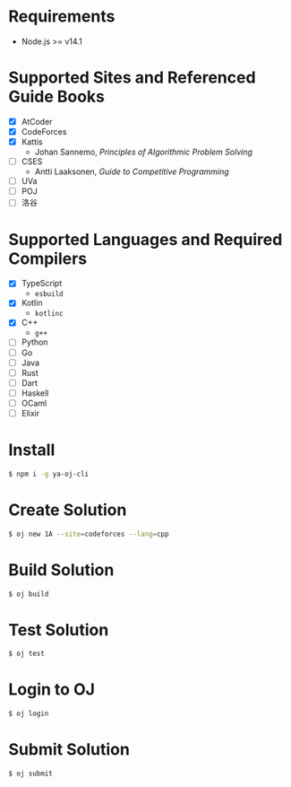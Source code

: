 # Requirements

* Node.js >= v14.1

# Supported Sites and Referenced Guide Books

- [x] AtCoder
- [x] CodeForces
- [x] Kattis
  * Johan Sannemo, *Principles of Algorithmic Problem Solving*
- [ ] CSES
  * Antti Laaksonen, *Guide to Competitive Programming*
- [ ] UVa
- [ ] POJ
- [ ] 洛谷

# Supported Languages and Required Compilers

- [x] TypeScript
  * `esbuild`
- [x] Kotlin
  * `kotlinc`
- [x] C++
  * `g++`
- [ ] Python
- [ ] Go
- [ ] Java
- [ ] Rust
- [ ] Dart
- [ ] Haskell
- [ ] OCaml
- [ ] Elixir

# Install

```bash
$ npm i -g ya-oj-cli
```

# Create Solution

```bash
$ oj new 1A --site=codeforces --lang=cpp
```

# Build Solution

```bash
$ oj build
```

# Test Solution

```bash
$ oj test
```

# Login to OJ

```bash
$ oj login
```

# Submit Solution

```bash
$ oj submit
```
